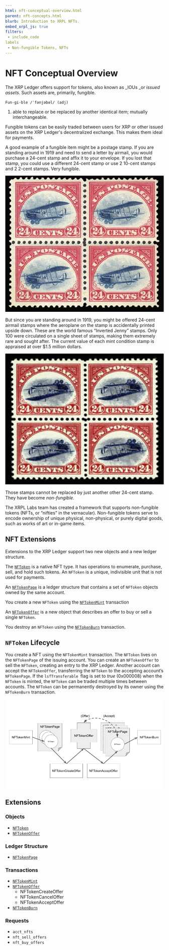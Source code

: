 ```yaml
---
html: nft-conceptual-overview.html
parent: nft-concepts.html
blurb: Introduction to XRPL NFTs.
embed_xrpl_js: true
filters:
 - include_code
labels
 - Non-fungible Tokens, NFTs
---
```

# NFT Conceptual Overview

The XRP Ledger offers support for tokens, also known as _IOUs _or _issued assets_. Such assets are, primarily, fungible. 


    Fun·gi·ble /ˈfənjəbəl/ (adj)



1. able to replace or be replaced by another identical item; mutually interchangeable.

Fungible tokens can be easily traded between users for XRP or other issued assets on the XRP Ledger's decentralized exchange. This makes them ideal for payments.


A good example of a fungible item might be a postage stamp. If you are standing around in 1919 and need to send a letter by airmail, you would purchase a 24-cent stamp and affix it to your envelope. If you lost that stamp, you could use a different 24-cent stamp or use 2 10-cent stamps and 2 2-cent stamps. Very fungible.

![Jenny Stamps](img/nft-concepts1.png "Jenny Stamps")

But since you are standing around in 1919, you might be offered 24-cent airmail stamps where the aeroplane on the stamp is accidentally printed upside down. These are the world famous “Inverted Jenny” stamps. Only 100 were circulated on a single sheet of stamps, making them extremely rare and sought after. The current value of each mint condition stamp is appraised at over $1.5 million dollars. 

![Jenny Stamps](img/nft-concepts2.png "Jenny Stamps")


Those stamps cannot be replaced by just another other 24-cent stamp. They have become _non-fungible_.

The XRPL Labs team has created a framework that supports non-fungible tokens (NFTs, or “nifties” in the vernacular).  Non-fungible tokens serve to encode ownership of unique physical, non-physical, or purely digital goods, such as works of art or in-game items.


## NFT Extensions

Extensions to the XRP Ledger support two new objects and a new ledger structure.

The <code>[NFToken](nftoken.html)</code> is a native NFT type. It has operations to enumerate, purchase, sell, and hold such tokens. An <code>NFToken</code> is a unique, indivisible unit that is not used for payments.

An <code>[NFTokenPage](nftokenpage.html)</code> is a ledger structure that contains a set of <code>NFToken</code> objects owned by the same account.

You create a new `NFToken` using the <code>[NFTokenMint](nftokenmint.html)</code> transaction

An <code>[NFTokenOffer](nftokenoffer.html)</code> is a new object that describes an offer to buy or sell a single <code>NFToken</code>.

You destroy an `NFToken` using the <code>[NFTokenBurn](nftokenburn.html)</code> transaction.


## `NFToken` Lifecycle

You create a NFT using the `NFTokenMint` transaction. The `NFToken` lives on the `NFTokenPage` of the issuing account. You can create an `NFTokenOffer` to sell the `NFToken`, creating an entry to the XRP Ledger. Another account can accept the `NFTokenOffer`, transferring the `NFToken` to the accepting account’s `NFTokenPage`. If the `lsfTransferable `flag is set to _true_ (0x000008) when the `NFToken` is minted, the `NFToken` can be traded multiple times between accounts. The `NFToken` can be permanently destroyed by its owner using the `NFTokenBurn` transaction.

![The NFT Lifecycle](img/nft-lifecycle.png "NFT Lifecycle Image")



## Extensions


### Objects



* <code>[NFToken](nftoken.html)</code>
* <code>[NFTokenOffer](nftokenoffer.html)</code>


### Ledger Structure



* <code>[NFTokenPage](nftokenpage.html)</code>


### Transactions



* <code>[NFTokenMint](nftokenmint.html)</code>
* <code>[NFTokenOffer](nftokenoffer.html)</code>
    * NFTokenCreateOffer
    * NFTokenCancelOffer
    * NFTokenAcceptOffer
* <code>[NFTokenBurn](nftokenburn.html)</code>


### Requests



* `acct_nfts`
* `nft_sell_offers`
* `nft_buy_offers`
